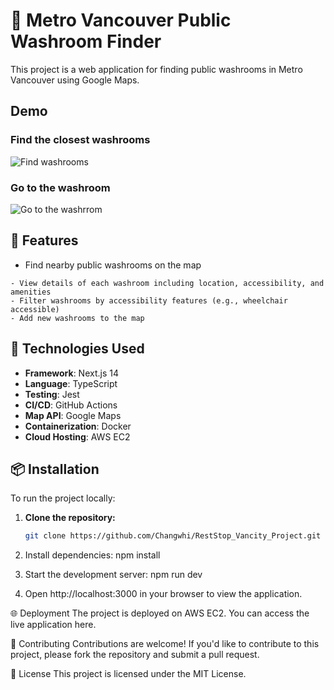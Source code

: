 # 🚽 Metro Vancouver Public Washroom Finder

This project is a web application for finding public washrooms in Metro Vancouver using Google Maps.

## Demo
### Find the closest washrooms 
![Find washrooms](https://i.giphy.com/media/v1.Y2lkPTc5MGI3NjExOGViNTc1dXNmb25neDlsbHExc2ZpdXR6YnNsZDI3b3VhZzZ6YTQ0cSZlcD12MV9pbnRlcm5hbF9naWZfYnlfaWQmY3Q9Zw/dK9hwD2tqu6FxCx9lT/giphy.gif)

### Go to the washroom
![Go to the washrrom](https://i.giphy.com/media/v1.Y2lkPTc5MGI3NjExODNnN2Fld2l0Ym1sczRia2M5ZGV1YmxjbGNhNzJzcDB4MnhhMWd5ZSZlcD12MV9pbnRlcm5hbF9naWZfYnlfaWQmY3Q9Zw/ve5kRe8usYdkh58v3P/giphy.gif)


## 🌟 Features

- Find nearby public washrooms on the map
```
- View details of each washroom including location, accessibility, and amenities
- Filter washrooms by accessibility features (e.g., wheelchair accessible)
- Add new washrooms to the map
```

## 🚀 Technologies Used

- **Framework**: Next.js 14
- **Language**: TypeScript
- **Testing**: Jest
- **CI/CD**: GitHub Actions
- **Map API**: Google Maps
- **Containerization**: Docker
- **Cloud Hosting**: AWS EC2

## 📦 Installation

To run the project locally:

1. **Clone the repository:**

   ```bash
   git clone https://github.com/Changwhi/RestStop_Vancity_Project.git
   
2. Install dependencies:
   npm install

3. Start the development server:
    npm run dev

4. Open http://localhost:3000 in your browser to view the application.

🌐 Deployment
    The project is deployed on AWS EC2. You can access the live application here.

🤝 Contributing
    Contributions are welcome! If you'd like to contribute to this project, please fork the repository and submit a pull request.

📄 License
    This project is licensed under the MIT License.





